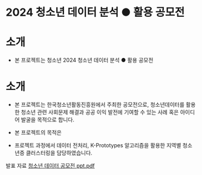 # 2024 청소년 데이터 분석 ● 활용 공모전

# 소개
- 본 프로젝트는 청소년 2024 청소년 데이터 분석 ● 활용 공모전

# 소개
- 본 프로젝트는 한국청소년활동진흥원에서 주최한 공모전으로, 청소년데이터를 활용한 청소년 관련 사회문제 해결과 공공 이익 발전에 기여할 수 있는 사례 혹은 아이디어 발굴을 목적으로 합니다.

- 본 프로젝트의 목적은 
- 프로젝트 과정에서 데이터 전처리, K-Prototypes 알고리즘을 활용한 지역별 청소년증 클러스터링을 담당하였습니다.


발표 자료
[청소년 데이터 공모전 ppt.pdf](https://github.com/user-attachments/files/19304588/ppt.pdf)
